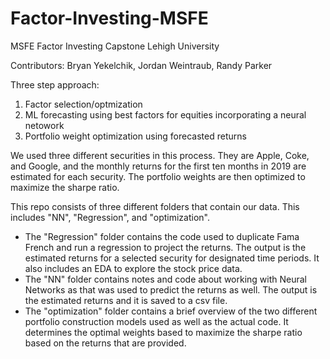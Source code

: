 # Factor-Investing-MSFE
MSFE Factor Investing Capstone
Lehigh University

Contributors: Bryan Yekelchik, Jordan Weintraub, Randy Parker

Three step approach:
  1) Factor selection/optmization
  2) ML forecasting using best factors for equities incorporating a neural netowork
  3) Portfolio weight optimization using forecasted returns

We used three different securities in this process. They are Apple, Coke, and Google, and the monthly returns for the first ten months in 2019 are estimated for each security. The portfolio weights are then optimized to maximize the sharpe ratio.

This repo consists of three different folders that contain our data. This includes "NN", "Regression", and "optimization".
- The "Regression" folder contains the code used to duplicate Fama French and run a regression to project the returns. The output is the estimated returns for a selected security for designated time periods. It also includes an EDA to explore the stock price data.
- The "NN" folder contains notes and code about working with Neural Networks as that was used to predict the returns as well. The output is the estimated returns and it is saved to a csv file.
- The "optimization" folder contains a brief overview of the two different portfolio construction models used as well as the actual code. It determines the optimal weights based to maximize the sharpe ratio based on the returns that are provided.
